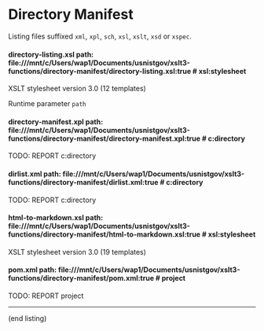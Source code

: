 

# Directory Manifest

Listing files suffixed `xml`, `xpl`, `sch`, `xsl`, `xslt`, `xsd` or `xspec`.

#### directory-listing.xsl path: file:///mnt/c/Users/wap1/Documents/usnistgov/xslt3-functions/directory-manifest/directory-listing.xsl:true # xsl:stylesheet

XSLT stylesheet version 3.0 (12 templates)

Runtime parameter `path` 

#### directory-manifest.xpl path: file:///mnt/c/Users/wap1/Documents/usnistgov/xslt3-functions/directory-manifest/directory-manifest.xpl:true # c:directory

TODO: REPORT c:directory

#### dirlist.xml path: file:///mnt/c/Users/wap1/Documents/usnistgov/xslt3-functions/directory-manifest/dirlist.xml:true # c:directory

TODO: REPORT c:directory

#### html-to-markdown.xsl path: file:///mnt/c/Users/wap1/Documents/usnistgov/xslt3-functions/directory-manifest/html-to-markdown.xsl:true # xsl:stylesheet

XSLT stylesheet version 3.0 (19 templates)

#### pom.xml path: file:///mnt/c/Users/wap1/Documents/usnistgov/xslt3-functions/directory-manifest/pom.xml:true # project

TODO: REPORT project

-----


(end listing)